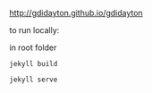 http://gdidayton.github.io/gdidayton


to run locally:

in root folder

```
jekyll build
```
```
jekyll serve
```
